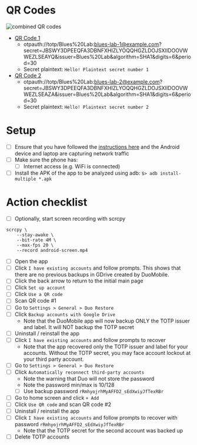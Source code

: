 # QR Codes
![combined QR codes](https://user-images.githubusercontent.com/945571/155418867-b13d4f69-a598-4a5c-8abe-31801aece1f5.png)

- [QR Code 1](https://user-images.githubusercontent.com/945571/155416190-d10440cc-bf4b-4592-952b-ac7aba3b130f.png)
  - otpauth://totp/Blues%20Lab:blues-lab-1@example.com?secret=JBSWY3DPEEQFA3DBNFXHIZLYOQQHGZLDOJSXIIDOOVWWEZLSEAYQ&issuer=Blues%20Lab&algorithm=SHA1&digits=6&period=30
  - Secret  plaintext: `Hello! Plaintext secret number 1`
- [QR Code 2](https://user-images.githubusercontent.com/945571/155416198-e6fe260a-0305-48da-90e1-137faccdc20c.png)
  - otpauth://totp/Blues%20Lab:blues-lab-2@example.com?secret=JBSWY3DPEEQFA3DBNFXHIZLYOQQHGZLDOJSXIIDOOVWWEZLSEAZA&issuer=Blues%20Lab&algorithm=SHA1&digits=6&period=30
  - Secret  plaintext: `Hello! Plaintext secret number 2`

# Setup
- [ ] Ensure that you have followed the [instructions
      here](/capture-traffic/README.md) and the Android device and laptop are
      capturing network traffic
- [ ] Make sure the phone has:
  - [ ] Internet access (e.g. WiFi is connected)
- [ ] Install the APK of the app to be analyzed using adb: `$> adb
      install-multiple *.apk`

# Action checklist
- [ ] Optionally, start screen recording with scrcpy
```
scrcpy \
    --stay-awake \
    --bit-rate 4M \
    --max-fps 20 \
    --record android-screen.mp4
```
- [ ] Open the app
- [ ] Click `I have existing accounts` and follow prompts. This shows that there
      are no previous backups in GDrive created by DuoMobile.
- [ ] Click the back arrow to return to the initial main page
- [ ] Click `Set up account`
- [ ] Click `Use a QR code`
- [ ] Scan QR code #1
- [ ] Go to `Settings > General > Duo Restore`
- [ ] Click `Backup accounts with Google Drive`
  -  Note that the DuoMobile app will now backup ONLY the TOTP issuer and label.
     It will NOT backup the TOTP secret
- [ ] Uninstall / reinstall the app
- [ ] Click `I have existing accounts` and follow prompts to recover
  - Note that the app recovered only the TOTP issuer and label for your
    accounts. Without the TOTP secret, you may face account lockout at your
    third party account.
- [ ] Go to `Settings > General > Duo Restore`
- [ ] Click `Automatically reconnect third-party accounts`
  - Note the warning that Duo will not store the password
  - Note the password min/max is 10/128
  - [ ] Use backup password `rRmhyojrhMyAFFD2_sEdXwiyJfTexRBr`
- [ ] Go to home screen and click `+ Add`
- [ ] Click `Use QR code` and scan QR code #2
- [ ] Uninstall / reinstall the app
- [ ] Click `I have existing accounts` and follow prompts to recover with
      password `rRmhyojrhMyAFFD2_sEdXwiyJfTexRBr`
  - Note that the TOTP secret for the second account was backed up
- [ ] Delete TOTP accounts

